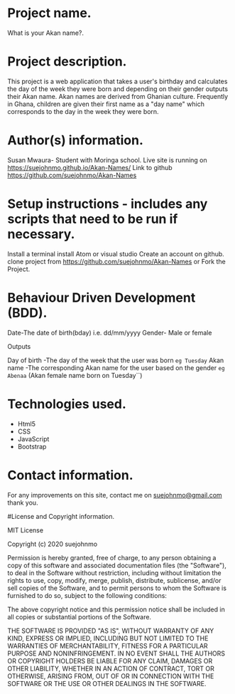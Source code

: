 # Project name.
What is your Akan name?.

# Project description.
This project is a web application that takes a user's birthday and calculates the day of the week they were born and depending on their gender outputs their Akan name.
Akan names are derived from Ghanian culture. Frequently in Ghana, children are given their first name as a "day name" which corresponds to the day in the week they were born.

# Author(s) information.

Susan Mwaura- Student with Moringa school.
Live site is running on  https://suejohnmo.github.io/Akan-Names/
Link to github https://github.com/suejohnmo/Akan-Names

# Setup instructions - includes any scripts that need to be run if necessary.
Install a terminal
install Atom or visual studio
Create an account on github.
clone project from https://github.com/suejohnmo/Akan-Names or Fork the Project.

# Behaviour Driven Development (BDD).

Date-The date of birth(bday) i.e. dd/mm/yyyy
Gender- Male or female

Outputs

Day of birth -The day of the week that the user was born ``eg Tuesday``
Akan name  -The corresponding Akan name for the user  based on the gender ``eg Abenaa`` (Akan female name born on Tuesday``)    

# Technologies used.
* Html5
* CSS
* JavaScript
* Bootstrap

# Contact information.
For any improvements on this site, contact me on suejohnmo@gmail.com thank you.

#License and Copyright information.

MIT License

Copyright (c) 2020 suejohnmo

Permission is hereby granted, free of charge, to any person obtaining a copy
of this software and associated documentation files (the "Software"), to deal
in the Software without restriction, including without limitation the rights
to use, copy, modify, merge, publish, distribute, sublicense, and/or sell
copies of the Software, and to permit persons to whom the Software is
furnished to do so, subject to the following conditions:

The above copyright notice and this permission notice shall be included in all
copies or substantial portions of the Software.

THE SOFTWARE IS PROVIDED "AS IS", WITHOUT WARRANTY OF ANY KIND, EXPRESS OR
IMPLIED, INCLUDING BUT NOT LIMITED TO THE WARRANTIES OF MERCHANTABILITY,
FITNESS FOR A PARTICULAR PURPOSE AND NONINFRINGEMENT. IN NO EVENT SHALL THE
AUTHORS OR COPYRIGHT HOLDERS BE LIABLE FOR ANY CLAIM, DAMAGES OR OTHER
LIABILITY, WHETHER IN AN ACTION OF CONTRACT, TORT OR OTHERWISE, ARISING FROM,
OUT OF OR IN CONNECTION WITH THE SOFTWARE OR THE USE OR OTHER DEALINGS IN THE
SOFTWARE.
